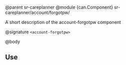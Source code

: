 @parent sr-careplanner
@module {can.Component} sr-careplanner/account/forgotpw/ <account-forgotpw>

A short description of the account-forgotpw component

@signature `<account-forgotpw>`

@body

## Use

